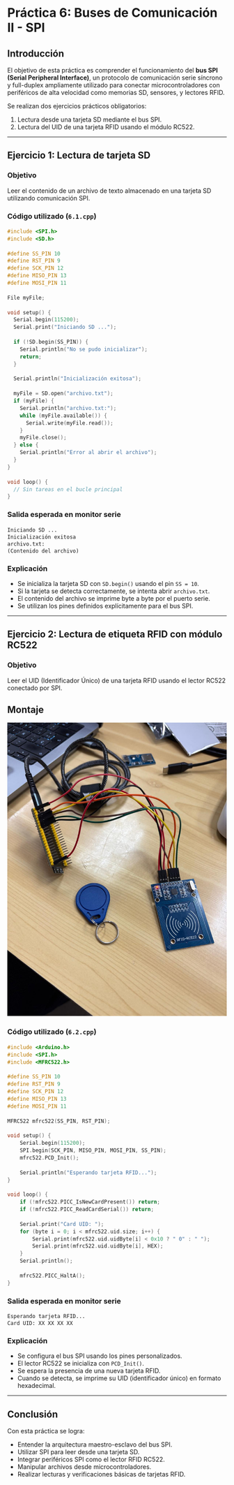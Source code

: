 # Práctica 6: Buses de Comunicación II - SPI

## Introducción

El objetivo de esta práctica es comprender el funcionamiento del **bus SPI (Serial Peripheral Interface)**, un protocolo de comunicación serie síncrono y full-duplex ampliamente utilizado para conectar microcontroladores con periféricos de alta velocidad como memorias SD, sensores, y lectores RFID.

Se realizan dos ejercicios prácticos obligatorios:
1. Lectura desde una tarjeta SD mediante el bus SPI.
2. Lectura del UID de una tarjeta RFID usando el módulo RC522.

---

## Ejercicio 1: Lectura de tarjeta SD

### Objetivo

Leer el contenido de un archivo de texto almacenado en una tarjeta SD utilizando comunicación SPI.

### Código utilizado (`6.1.cpp`)

```cpp
#include <SPI.h>
#include <SD.h>

#define SS_PIN 10   
#define RST_PIN 9   
#define SCK_PIN 12 
#define MISO_PIN 13 
#define MOSI_PIN 11 

File myFile;

void setup() {
  Serial.begin(115200);
  Serial.print("Iniciando SD ...");

  if (!SD.begin(SS_PIN)) {
    Serial.println("No se pudo inicializar");
    return;
  }

  Serial.println("Inicialización exitosa");

  myFile = SD.open("archivo.txt");
  if (myFile) {
    Serial.println("archivo.txt:");
    while (myFile.available()) {
      Serial.write(myFile.read());
    }
    myFile.close();
  } else {
    Serial.println("Error al abrir el archivo");
  }
}

void loop() {
  // Sin tareas en el bucle principal
}
```

### Salida esperada en monitor serie

```
Iniciando SD ...
Inicialización exitosa
archivo.txt:
(Contenido del archivo)
```

### Explicación

- Se inicializa la tarjeta SD con `SD.begin()` usando el pin `SS = 10`.
- Si la tarjeta se detecta correctamente, se intenta abrir `archivo.txt`.
- El contenido del archivo se imprime byte a byte por el puerto serie.
- Se utilizan los pines definidos explícitamente para el bus SPI.

---

## Ejercicio 2: Lectura de etiqueta RFID con módulo RC522

### Objetivo

Leer el UID (Identificador Único) de una tarjeta RFID usando el lector RC522 conectado por SPI.

## Montaje

![Montaje](Tarjeta.jpg)

### Código utilizado (`6.2.cpp`)

```cpp
#include <Arduino.h>
#include <SPI.h>
#include <MFRC522.h>

#define SS_PIN 10
#define RST_PIN 9
#define SCK_PIN 12
#define MISO_PIN 13
#define MOSI_PIN 11

MFRC522 mfrc522(SS_PIN, RST_PIN);

void setup() {
    Serial.begin(115200);
    SPI.begin(SCK_PIN, MISO_PIN, MOSI_PIN, SS_PIN);
    mfrc522.PCD_Init();

    Serial.println("Esperando tarjeta RFID...");
}

void loop() {
    if (!mfrc522.PICC_IsNewCardPresent()) return;
    if (!mfrc522.PICC_ReadCardSerial()) return;

    Serial.print("Card UID: ");
    for (byte i = 0; i < mfrc522.uid.size; i++) {
        Serial.print(mfrc522.uid.uidByte[i] < 0x10 ? " 0" : " ");
        Serial.print(mfrc522.uid.uidByte[i], HEX);
    }
    Serial.println();

    mfrc522.PICC_HaltA();
}
```

### Salida esperada en monitor serie

```
Esperando tarjeta RFID...
Card UID: XX XX XX XX
```

### Explicación

- Se configura el bus SPI usando los pines personalizados.
- El lector RC522 se inicializa con `PCD_Init()`.
- Se espera la presencia de una nueva tarjeta RFID.
- Cuando se detecta, se imprime su UID (identificador único) en formato hexadecimal.

---

## Conclusión

Con esta práctica se logra:

- Entender la arquitectura maestro-esclavo del bus SPI.
- Utilizar SPI para leer desde una tarjeta SD.
- Integrar periféricos SPI como el lector RFID RC522.
- Manipular archivos desde microcontroladores.
- Realizar lecturas y verificaciones básicas de tarjetas RFID.
